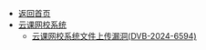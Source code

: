 - [返回首页](/)
- [云课网校系统](云课网校系统/)
  - [云课网校系统文件上传漏洞(DVB-2024-6594)](云课网校系统/云课网校系统文件上传漏洞(DVB-2024-6594).md)
